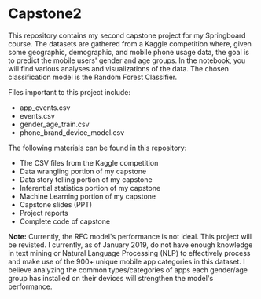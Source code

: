 # Capstone2

This repository contains my second capstone project for my Springboard course. The datasets are gathered from a Kaggle competition where, given some geographic, demographic, and mobile phone usage data, the goal is to predict the mobile users' gender and age groups. In the notebook, you will find various analyses and visualizations of the data. The chosen classification model is the Random Forest Classifier.

Files important to this project include:
- app_events.csv
- events.csv
- gender_age_train.csv
- phone_brand_device_model.csv

The following materials can be found in this repository:
- The CSV files from the Kaggle competition
- Data wrangling portion of my capstone
- Data story telling portion of my capstone
- Inferential statistics portion of my capstone
- Machine Learning portion of my capstone
- Capstone slides (PPT)
- Project reports
- Complete code of capstone

**Note:** Currently, the RFC model's performance is not ideal. This project will be revisted. I currently, as of January 2019, do not have enough knowledge in text mining or Natural Language Processing (NLP) to effectively process and make use of the 900+ unique mobile app categories in this dataset. I believe analyzing the common types/categories of apps each gender/age group has installed on their devices will strengthen the model's performance.
